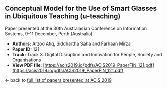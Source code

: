 ## Conceptual Model for the Use of Smart Glasses in Ubiquitous Teaching (u-teaching)

Paper presented at the 30th Australasian Conference on Information Systems, 9-11 December, Perth (Australia)
- **Authors:** Arzoo Atiq, Siddhartha Saha and Farhaan Mirza
- **Paper ID:** 121
- **Track:** Track 3. Digital Disruption and Innovation for People, Society and Organisations
- **View PDF file**: [https://acis2019.io/pdfs/ACIS2019_PaperFIN_121.pdf](https://acis2019.io/pdfs/ACIS2019_PaperFIN_121.pdf)

&larr; back to [full list of papers presented at ACIS 2019](https://acis2019.io/)
